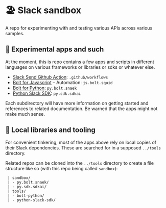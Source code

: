# 🏖️ Slack sandbox

A repo for experimenting with and testing various APIs across various samples.

## 🐌 Experimental apps and such

At the moment, this is repo contains a few apps and scripts in different
languages on various frameworks or libraries or sdks or whatever else.

* [Slack Send Github Action][gh_action]: `.github/workflows`
* [Bolt for Javascript][bolt_js_future] – Automation: `js.bolt.squid`
* [Bolt for Python][bolt_python]: `py.bolt.snaek`
* [Python Slack SDK][sdk_python]: `py.sdk.sdkai`

Each subdirectory will have more information on getting started and references
to related documentation. Be warned that the apps might not make much sense.

## 🔧 Local libraries and tooling

For convenient tinkering, most of the apps above rely on local copies of their
Slack dependencies. These are searched for in a supposed `../tools` directory.

Related repos can be cloned into the `../tools` directory to create a file
structure like so (with this repo being called `sandbox`):

```
 | sandbox/
 | - py.bolt.snaek/
 | - py.sdk.sdkai/
 | tools/
 | - bolt-python/
 | - python-slack-sdk/
```

<!-- links -->
[gh_action]: https://github.com/slackapi/slack-github-action
[bolt_js_future]: https://github.com/slackapi/bolt-js/tree/next-gen
[bolt_python]: https://github.com/slackapi/bolt-python
[sdk_python]: https://github.com/slackapi/python-slack-sdk
